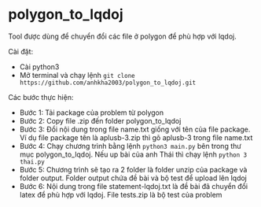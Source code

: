 # polygon_to_lqdoj

Tool được dùng để chuyển đổi các file ở polygon để phù hợp với lqdoj.

Cài đặt:
- Cài python3
- Mở terminal và chạy lệnh `git clone https://github.com/anhkha2003/polygon_to_lqdoj.git` 

Các bước thực hiện:
- Bước 1: Tải package của problem từ polygon
- Bước 2: Copy file .zip đến folder polygon_to_lqdoj
- Bước 3: Đổi nội dung trong file name.txt giống với tên của file package. Ví dụ file package tên là aplusb-3.zip thì gõ aplusb-3 trong file name.txt
- Bước 4: Chạy chương trình bằng lệnh `python3 main.py` bên trong thư mục polygon_to_lqdoj. Nếu up bài của anh Thái thì chạy lệnh `python 3 thai.py`
- Bước 5: Chương trình sẽ tạo ra 2 folder là folder unzip của package và folder output. Folder output chứa đề bài và bộ test để upload lên lqdoj
- Bước 6: Nội dung trong file statement-lqdoj.txt là đề bài đã chuyển đổi latex để phù hợp với lqdoj. File tests.zip là bộ test của problem

